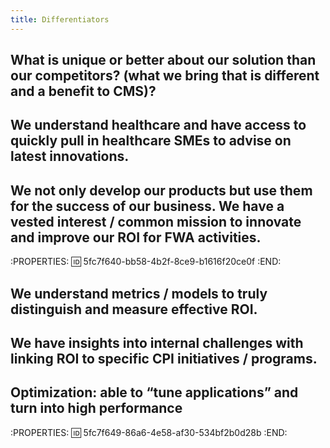 ```yaml
---
title: Differentiators
---
```


## What is unique or better about our solution than our competitors? (what we bring that is different and a benefit to CMS)?
## We understand healthcare and have access to quickly pull in healthcare SMEs to advise on latest innovations.
## We not only develop our products but use them for the success of our business. We have a vested interest / common mission to innovate and improve our ROI for FWA activities.
:PROPERTIES:
:id: 5fc7f640-bb58-4b2f-8ce9-b1616f20ce0f
:END:
## We understand metrics / models to truly distinguish and measure effective ROI.
## We have insights into internal challenges with linking ROI to specific CPI initiatives / programs.
## Optimization: able to “tune applications” and turn into high performance
:PROPERTIES:
:id: 5fc7f649-86a6-4e58-af30-534bf2b0d28b
:END:
